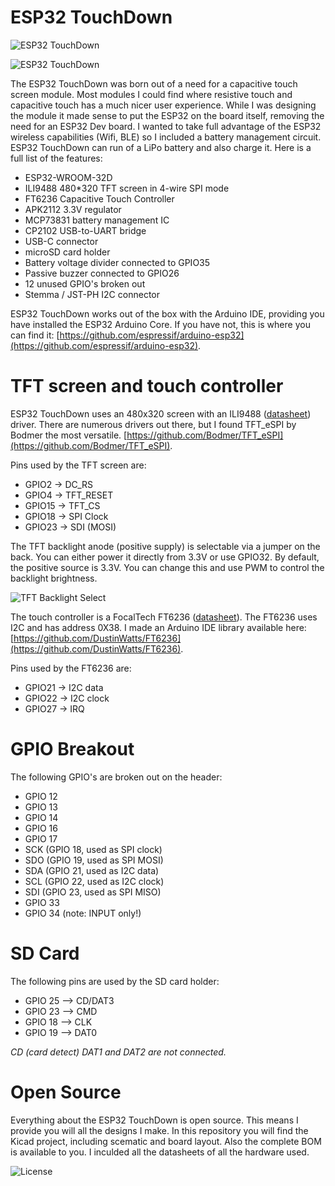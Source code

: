 # ESP32 TouchDown

![ESP32 TouchDown](http://www.dustinwatts.nl/ESP32-TouchDown/ESP32_TouchDown_2.jpg)

![ESP32 TouchDown](http://www.dustinwatts.nl/ESP32-TouchDown/ESP32_TouchDown_features.png)

The ESP32 TouchDown was born out of a need for a capacitive touch screen module. Most modules I could find where resistive touch
and capacitive touch has a much nicer user experience. While I was designing the module it made sense to put the ESP32 on the board itself, removing the need for an ESP32 Dev board. I wanted to take full advantage of the ESP32 wireless capabilities (Wifi, BLE) so I included a battery management circuit. ESP32 TouchDown can run of a LiPo battery and also charge it. Here is a full list of the features:

- ESP32-WROOM-32D
- ILI9488 480*320 TFT screen in 4-wire SPI mode
- FT6236 Capacitive Touch Controller
- APK2112 3.3V regulator
- MCP73831 battery management IC
- CP2102 USB-to-UART bridge
- USB-C connector
- microSD card holder
- Battery voltage divider connected to GPIO35
- Passive buzzer connected to GPIO26
- 12 unused GPIO's broken out
- Stemma / JST-PH I2C connector

ESP32 TouchDown works out of the box with the Arduino IDE, providing you have installed the ESP32 Arduino Core. If you have not, this is where you can find it: [https://github.com/espressif/arduino-esp32](https://github.com/espressif/arduino-esp32).

# TFT screen and touch controller

ESP32 TouchDown uses an 480x320 screen with an ILI9488 ([datasheet](https://github.com/DustinWatts/esp32-touchdown/blob/main/Hardware/Datasheets/ILITEK_ILI9488.pdf)) driver. There are numerous drivers out there, but I found TFT_eSPI by Bodmer the most versatile. [https://github.com/Bodmer/TFT_eSPI](https://github.com/Bodmer/TFT_eSPI). 

Pins used by the TFT screen are:

- GPIO2 -> DC_RS
- GPIO4 -> TFT_RESET
- GPIO15 -> TFT_CS
- GPIO18 -> SPI Clock
- GPIO23 -> SDI (MOSI)

The TFT backlight anode (positive supply) is selectable via a jumper on the back. You can either power it directly from 3.3V or use GPIO32. By default, the positive source is 3.3V. You can change this and use PWM to control the backlight brightness.

![TFT Backlight Select](http://www.dustinwatts.nl/ESP32-TouchDown/backlight_select_tft.png)

The touch controller is a FocalTech FT6236 ([datasheet](https://github.com/DustinWatts/esp32-touchdown/blob/main/Hardware/Datasheets/FT6236-FocalTechSystems.pdf)). The FT6236 uses I2C and has address 0X38. I made an Arduino IDE library available here: [https://github.com/DustinWatts/FT6236](https://github.com/DustinWatts/FT6236).

Pins used by the FT6236 are:

- GPIO21 -> I2C data
- GPIO22 -> I2C clock
- GPIO27 -> IRQ

# GPIO Breakout

The following GPIO's are broken out on the header:

- GPIO 12
- GPIO 13
- GPIO 14
- GPIO 16
- GPIO 17
- SCK (GPIO 18, used as SPI clock)
- SDO (GPIO 19, used as SPI MOSI)
- SDA (GPIO 21, used as I2C data)
- SCL (GPIO 22, used as I2C clock)
- SDI (GPIO 23, used as SPI MISO)
- GPIO 33
- GPIO 34 (note: INPUT only!)

# SD Card

The following pins are used by the SD card holder:

- GPIO 25 --> CD/DAT3
- GPIO 23 --> CMD
- GPIO 18 --> CLK
- GPIO 19 --> DAT0

*CD (card detect) DAT1 and DAT2 are not connected.*

# Open Source

Everything about the ESP32 TouchDown is open source. This means I provide you will all the designs I make. In this repository you will find the Kicad project, including scematic and board layout. Also the complete BOM is available to you. I inculded all the datasheets of all the hardware used.

![License](http://www.dustinwatts.nl/ESP32-TouchDown/license.svg)


